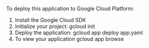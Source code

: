 
To deploy this application to Google Cloud Platform:

1. Install the Google Cloud SDK
2. Initialize your project:
   gcloud init
3. Deploy the application:
   gcloud app deploy app.yaml
4. To view your application
    gcloud app browse